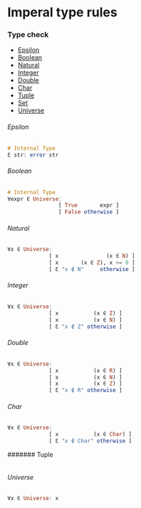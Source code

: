 # Imperal type rules

### Type check
  - [Epsilon](#Epsilon)
  - [Boolean](#Boolean)
  - [Natural](#Natural)
  - [Integer](#Integer)
  - [Double](#Double)
  - [Char](#Char)
  - [Tuple](#Tuple)
  - [Set](#Set)
  - [Universe](#Universe)

###### Epsilon
```Haskell
# Internal Type
Ɛ str: error str
```

###### Boolean
```Haskell
# Internal Type
∀expr ∈ Universe:
                [ True       expr ]
                [ False otherwise ]
```

###### Natural
```Haskell
∀x ∈ Universe:
             [ x               (x ∈ N) ]
             [ x       (x ∈ Z), x >= 0 ]
             [ Ɛ "x ∉ N"     otherwise ]
```

###### Integer
```Haskell
∀x ∈ Universe:
             [ x           (x ∈ Z) ]
             [ x           (x ∈ N) ]
             [ Ɛ "x ∉ Z" otherwise ]
```

###### Double
```Haskell
∀x ∈ Universe:
             [ x           (x ∈ R) ]
             [ x           (x ∈ N) ]
             [ x           (x ∈ Z) ]
             [ Ɛ "x ∉ R" otherwise ]
```

###### Char
```Haskell
∀x ∈ Universe:
             [ x           (x ∈ Char) ]
             [ Ɛ "x ∉ Char" otherwise ]
```

####### Tuple
```Haskell

```

###### Universe
```Haskell
∀x ∈ Universe: x
```
